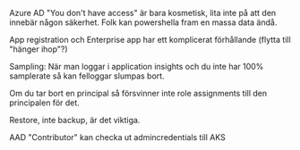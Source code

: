 Azure AD "You don't have access" är bara kosmetisk, lita inte på att den innebär någon säkerhet. Folk kan powershella fram en massa data ändå. 


App registration och Enterprise app har ett komplicerat förhållande (flytta till "hänger ihop"?) 
 

Sampling: När man loggar i application insights och du inte har 100% samplerate så kan felloggar slumpas bort. 
 

Om du tar bort en principal så försvinner inte role assignments till den principalen för det. 
 

Restore, inte backup, är det viktiga. 
 

AAD "Contributor" kan checka ut admincredentials till AKS